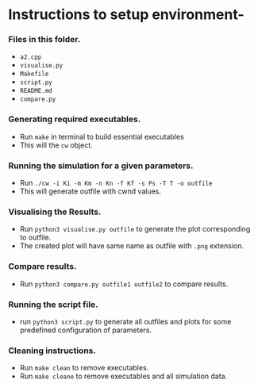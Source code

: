 # Instructions to setup environment-

### Files in this folder.
- `a2.cpp`
- `visualise.py`
- `Makefile`
- `script.py`
- `README.md`
- `compare.py`

### Generating required executables.
- Run `make` in terminal to build essential executables
- This will the `cw` object.

### Running the simulation for a given parameters.
- Run `./cw -i Ki -m Km -n Kn -f Kf -s Ps -T T -o outfile`
- This will generate outfile with cwnd values.

### Visualising the Results.
- Run `python3 visualise.py outfile` to generate the plot corresponding to outfile.
- The created plot will have same name as outfile with `.png` extension.

### Compare results.
- Run `python3 compare.py outfile1 outfile2` to compare results.

### Running the script file.
- run `python3 script.py` to generate all outfiles and plots for some predefined configuration of parameters.

### Cleaning instructions.
- Run `make clean` to remove executables.
- Run `make cleane` to remove executables and all simulation data. 	